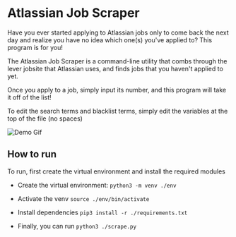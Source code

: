 # Atlassian Job Scraper

Have you ever started applying to Atlassian jobs only to come back the next day and realize you have no idea which one(s) you've applied to? This program is for you!

The Atlassian Job Scraper is a command-line utility that combs through the lever jobsite that Atlassian uses, and finds jobs that you haven't applied to yet.

Once you apply to a job, simply input its number, and this program will take it off of the list!

To edit the search terms and blacklist terms, simply edit the variables at the top of the file (no spaces)

![Demo Gif](./images/demo.gif)

## How to run

To run, first create the virtual environment and install the required modules

- Create the virtual environment: `python3 -m venv ./env `

- Activate the venv `source ./env/bin/activate`

- Install dependencies `pip3 install -r ./requirements.txt`

- Finally, you can run `python3 ./scrape.py`
